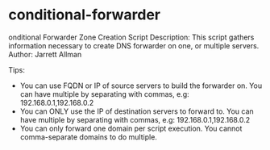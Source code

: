 ﻿# conditional-forwarder
onditional Forwarder Zone Creation Script
Description: This script gathers information necessary to create DNS forwarder on one, or multiple servers.
Author: Jarrett Allman

Tips:

- You can use FQDN or IP of source servers to build the forwarder on. You can have multiple by separating with commas, e.g: 192.168.0.1,192.168.0.2
- You can ONLY use the IP of destination servers to forward to. You can have multiple by separating with commas, e.g: 192.168.0.1,192.168.0.2
- You can only forward one domain per script execution. You cannot comma-separate domains to do multiple.

